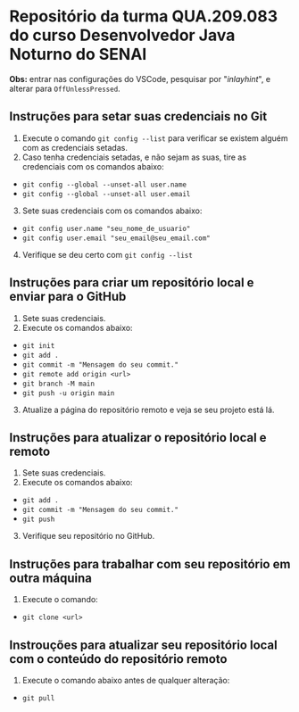 # Repositório da turma QUA.209.083 do curso Desenvolvedor Java Noturno do SENAI

**Obs:** entrar nas configurações do VSCode, pesquisar por "*inlayhint*", e alterar para `OffUnlessPressed`.

## Instruções para setar suas credenciais no Git

1. Execute o comando `git config --list` para verificar se existem alguém com as credenciais setadas.
2. Caso tenha credenciais setadas, e não sejam as suas, tire as credenciais com os comandos abaixo:
- `git config --global --unset-all user.name`
- `git config --global --unset-all user.email`
3. Sete suas credenciais com os comandos abaixo:
- `git config user.name "seu_nome_de_usuario"`
- `git config user.email "seu_email@seu_email.com"`
4. Verifique se deu certo com `git config --list`

## Instruções para criar um repositório local e enviar para o GitHub

1. Sete suas credenciais.
2. Execute os comandos abaixo:
- `git init`
- `git add .`
- `git commit -m "Mensagem do seu commit."`
- `git remote add origin <url>`
- `git branch -M main`
- `git push -u origin main`
3. Atualize a página do repositório remoto e veja se seu projeto está lá.

## Instruções para atualizar o repositório local e remoto

1. Sete suas credenciais.
2. Execute os comandos abaixo:
- `git add .`
- `git commit -m "Mensagem do seu commit."`
- `git push`
3. Verifique seu repositório no GitHub.

## Instruções para trabalhar com seu repositório em outra máquina

1. Execute o comando:
- `git clone <url>`

## Instrouções para atualizar seu repositório local com o conteúdo do repositório remoto

1. Execute o comando abaixo antes de qualquer alteração:
- `git pull`